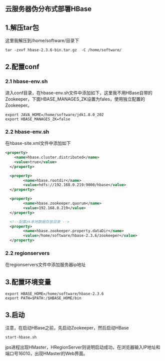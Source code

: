 ## 云服务器伪分布式部署HBase


## 1.解压tar包

这里我解压到/home/software/目录下
```shell
tar -zxvf hbase-2.3.6-bin.tar.gz  -C /home/software/
```

## 2.配置conf

### 2.1 hbase-env.sh

进入conf目录，在hbase-env.sh文件中添加如下，这里我不用HBase自带的Zookeeper，下面HBASE_MANAGES_ZK设置为fales，使用独立配置的Zookeeper。
```shell
export JAVA_HOME=/home/software/jdk1.8.0_202
export HBASE_MANAGES_ZK=false
```

### 2.2 hbase-env.sh


在hbase-site.xml文件中添加如下
```xml
<property>
    <name>hbase.cluster.distributed</name>
    <value>true</value>
  </property>

  <property>
        <name>hbase.rootdir</name>
        <value>hdfs://192.168.0.219:9000/hbase</value>
  </property>

  <property>
        <name>hbase.zookeeper.quorum</name>
        <value>192.168.0.219</value>
  </property>

  <!--配置zk本地数据存放目录 -->
  <property>
        <name>hbase.zookeeper.property.dataDir</name>
        <value>/home/software/hbase-2.3.6/zookeeper</value>
  </property>
```

### 2.2 regionservers

在regionservers文件中添加服务器ip地址

## 3.配置环境变量

```shell
export HBASE_HOME=/home/software/hbase-2.3.6
export PATH=$PATH:/$HBASE_HOME/bin
```

## 3.启动

注意，在启动HBase之前，先启动Zookeeper，然后启动HBase
```shell
start-hbase.sh
```

jps进程出现HMaster，HRegionServer则说明启动成功，在浏览器输入IP地址和端口号16010，出现HMaster的Web界面。